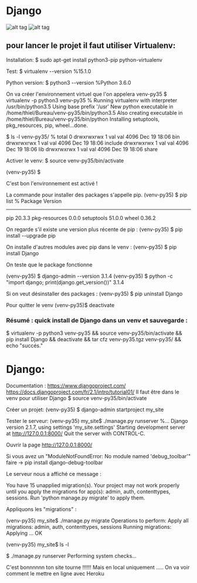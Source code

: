 # Django


![alt tag](https://user-images.githubusercontent.com/43956710/102696271-60cde580-422d-11eb-9f67-3d9dbb0e8516.jpg)
![alt tag](https://user-images.githubusercontent.com/43956710/102696323-cae68a80-422d-11eb-9f0e-124f48cd05a7.jpg)

## pour lancer le projet il faut utiliser Virtualenv:

Installation: $ sudo apt-get install python3-pip python-virtualenv

Test: $ virtualenv --version
%15.1.0

Python version: $ python3 --version
%Python 3.6.0

On va créer l'environnement virtuel que l'on appelera venv-py35
$ virtualenv -p python3 venv-py35
%   Running virtualenv with interpreter /usr/bin/python3.5
    Using base prefix '/usr'
    New python executable in /home/thiel/Bureau/venv-py35/bin/python3.5
    Also creating executable in /home/thiel/Bureau/venv-py35/bin/python
    Installing setuptools, pkg_resources, pip, wheel...done.

$ ls -l venv-py35/
% total 0
  drwxrwxrwx 1 val val 4096 Dec 19 18:06 bin
  drwxrwxrwx 1 val val 4096 Dec 19 18:06 include
  drwxrwxrwx 1 val val 4096 Dec 19 18:06 lib
  drwxrwxrwx 1 val val 4096 Dec 19 18:06 share
  
Activer le venv: 
$ source venv-py35/bin/activate
 
(venv-py35) $ 
 
C'est bon l'environnement est activé ! 

La commande pour installer des packages s'appelle pip.
(venv-py35) $ pip list
% Package       Version
------------- -------
pip           20.3.3
pkg-resources 0.0.0
setuptools    51.0.0
wheel         0.36.2

On regarde s'il existe une version plus récente de pip :
(venv-py35) $ pip install --upgrade pip


On installe d'autres modules avec pip dans le venv :
(venv-py35) $ pip install Django


On teste que le package fonctionne

(venv-py35) $ django-admin --version
  3.1.4
(venv-py35) $ python -c "import django; print(django.get_version())"
  3.1.4
  
Si on veut désinstaller des packages :
  (venv-py35) $ pip uninstall Django
  
Pour quitter le venv 
(venv-py35)$ deactivate


### Résumé : quick install de Django dans un venv et sauvegarde : 
   $ virtualenv -p python3 venv-py35 && source venv-py35/bin/activate &&
    pip install Django && deactivate && tar cfz venv-py35.tgz venv-py35/ &&
    echo "succés."


# Django: 
Documentation :
    https://www.djangoproject.com/
    https://docs.djangoproject.com/fr/2.1/intro/tutorial01/
Il faut être dans le venv pour utiliser Django 
  $ source venv-py35/bin/activate
  
Créer un projet:
 (venv-py35) $ django-admin startproject my_site
 
Tester le serveur: 
  (venv-py35) my_site$ ./manage.py runserver
    %...
    Django version 2.1.7, using settings 'my_site.settings'
    Starting development server at http://127.0.0.1:8000/
    Quit the server with CONTROL-C.
    
   Ouvrir la page http://127.0.0.1:8000/

Si vous avez un "ModuleNotFoundError: No module named 'debug_toolbar'" 
faire -> pip install django-debug-toolbar 


Le serveur nous a affiché ce message :

  You have 15 unapplied migration(s). Your project may not work properly until
  you apply the migrations for app(s): admin, auth, contenttypes, sessions.
  Run 'python manage.py migrate' to apply them.

Appliquons les "migrations" :

  (venv-py35) my_site$ ./manage.py migrate
  Operations to perform:
    Apply all migrations: admin, auth, contenttypes, sessions
  Running migrations:
    Applying ... OK

  (venv-py35) my_site$ ls -l

  $ ./manage.py runserver
  Performing system checks...
  
C'est bonnnnnn ton site tourne !!!!!! 
Mais en local uniquement ..... 
On va voir comment le mettre en ligne avec Heroku

